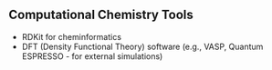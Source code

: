 ## Computational Chemistry Tools
- RDKit for cheminformatics
- DFT (Density Functional Theory) software (e.g., VASP, Quantum ESPRESSO - for external simulations)

